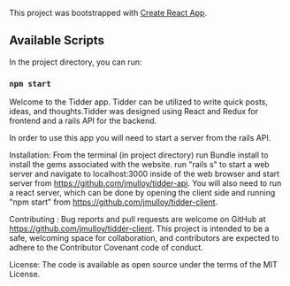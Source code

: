 This project was bootstrapped with [Create React App](https://github.com/facebook/create-react-app).

## Available Scripts

In the project directory, you can run:

### `npm start`



Welcome to the Tidder app. Tidder can be utilized to write quick posts, ideas, and thoughts.Tidder was designed using React and Redux for frontend and a rails API for the backend. 

In order to use this app you will need to start a server from the rails API. 

Installation: From the terminal (in project directory) run Bundle install to install the gems associated with the website. run "rails s" to start a web server and navigate to localhost:3000 inside of the web browser and start server from https://github.com/jmulloy/tidder-api. You will also need to run a react server, which can be done by opening the client side and running "npm start" from https://github.com/jmulloy/tidder-client.


Contributing : Bug reports and pull requests are welcome on GitHub at https://github.com/jmulloy/tidder-client. This project is intended to be a safe, welcoming space for collaboration, and contributors are expected to adhere to the Contributor Covenant code of conduct.

License: The code is available as open source under the terms of the MIT License.
